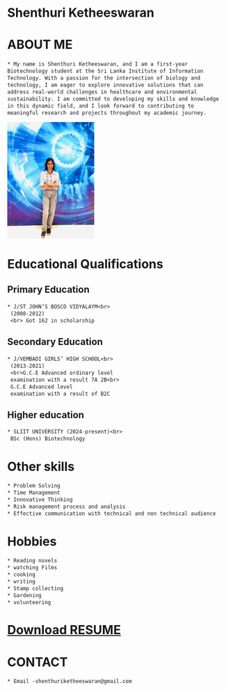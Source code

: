 # Shenthuri Ketheeswaran


# ABOUT ME
    * My name is Shenthuri Ketheeswaran, and I am a first-year Biotechnology student at the Sri Lanka Institute of Information Technology. With a passion for the intersection of biology and technology, I am eager to explore innovative solutions that can address real-world challenges in healthcare and environmental sustainability. I am committed to developing my skills and knowledge in this dynamic field, and I look forward to contributing to meaningful research and projects throughout my academic journey. 

<img src="image1.jpg" alt="drawing" width="200"/>


# Educational Qualifications

  ## Primary Education
    * J/ST JOHN’S BOSCO VIDYALAYM<br>
     (2008-2012)
     <br> Got 162 in scholarship

  ## Secondary Education
    * J/VEMBADI GIRLS’ HIGH SCHOOL<br>
     (2013-2021)
     <br>G.C.E Advanced ordinary level
     examination with a result 7A 2B<br>
     G.C.E Advanced level 
     examination with a result of B2C 
  ## Higher education
    * SLIIT UNIVERSITY (2024-present)<br>
     BSc (Hons) Biotechnology

  # Other skills
    * Problem Solving
    * Time Management
    * Innovative Thinking
    * Risk management process and analysis
    * Effective communication with technical and non technical audience
 
  # Hobbies
    * Reading novels
    * watching Films
    * cooking
    * writing
    * Stamp collecting
    * Gardening
    * volunteering

  # [Download RESUME ](https://github.com/shenthu0306/shenthu0306.github.io/blob/1bc1c4597c72aba7b53f16df7c21e1e4df4e65ac/CV.pdf)

  # CONTACT 
    * Email -shenthuriketheeswaran@gmail.com




